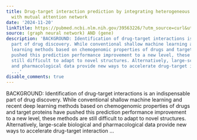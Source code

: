 ```yaml
---
title: Drug-target interaction prediction by integrating heterogeneous information
  with mutual attention network
date: '2024-11-20'
linkTitle: https://pubmed.ncbi.nlm.nih.gov/39563226/?utm_source=curl&utm_medium=rss&utm_campaign=pubmed-2&utm_content=1x5bM_TNL8gjogAcnslpo2s2PbDe-61JVM2h9yowOYSiZ7Dkrt&fc=20220919211934&ff=20241125170916&v=2.18.0.post9+e462414
source: (graph neural network) AND (gene)
description: 'BACKGROUND: Identification of drug-target interactions is an indispensable
  part of drug discovery. While conventional shallow machine learning and recent deep
  learning methods based on chemogenomic properties of drugs and target proteins have
  pushed this prediction performance improvement to a new level, these methods are
  still difficult to adapt to novel structures. Alternatively, large-scale biological
  and pharmacological data provide new ways to accelerate drug-target interaction
  ...'
disable_comments: true
---
```

BACKGROUND: Identification of drug-target interactions is an indispensable part of drug discovery. While conventional shallow machine learning and recent deep learning methods based on chemogenomic properties of drugs and target proteins have pushed this prediction performance improvement to a new level, these methods are still difficult to adapt to novel structures. Alternatively, large-scale biological and pharmacological data provide new ways to accelerate drug-target interaction ...